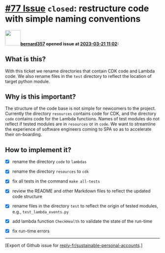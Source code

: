 # [\#77 Issue](https://github.com/reply-fr/sustainable-personal-accounts/issues/77) `closed`: restructure code with simple naming conventions

#### <img src="https://avatars.githubusercontent.com/u/235078?v=4" width="50">[bernard357](https://github.com/bernard357) opened issue at [2023-03-21 11:02](https://github.com/reply-fr/sustainable-personal-accounts/issues/77):

## What is this?
With this ticket we rename directories that contain CDK code and Lambda code. We also rename files in the `test` directory to reflect the location of target python module.

## Why is this important?
The structure of the code base is not simple for newcomers to the project. Currently the directory `resources` contains code for CDK, and the directory `code` contains code for the Lambda functions. Names of test modules do not reflect if tested modules are in `resources` or in `code`. We want to streamline the experience of software engineers coming to SPA so as to accelerate their on-boarding.

## How to implement it?
- [x] rename the directory `code` to `lambdas`
- [x] rename the directory `resources` to `cdk`
- [x] fix all tests in the command `make all-tests`
- [x] review the README and other Markdown files to reflect the updated code structure
- [x] rename files in the directory `test` to reflect the origin of tested modules, e.g., `test_lambda_events.py`
- [x] add lambda function `CheckHealth` to validate the state of the run-time
- [x] fix run-time errors




-------------------------------------------------------------------------------



[Export of Github issue for [reply-fr/sustainable-personal-accounts](https://github.com/reply-fr/sustainable-personal-accounts).]
